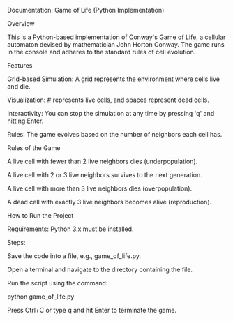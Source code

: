 Documentation: Game of Life (Python Implementation)

Overview

This is a Python-based implementation of Conway's Game of Life, a cellular automaton devised by mathematician John Horton Conway. The game runs in the console and adheres to the standard rules of cell evolution.

Features

Grid-based Simulation: A grid represents the environment where cells live and die.

Visualization: # represents live cells, and spaces represent dead cells.

Interactivity: You can stop the simulation at any time by pressing 'q' and hitting Enter.

Rules: The game evolves based on the number of neighbors each cell has.

Rules of the Game

A live cell with fewer than 2 live neighbors dies (underpopulation).

A live cell with 2 or 3 live neighbors survives to the next generation.

A live cell with more than 3 live neighbors dies (overpopulation).

A dead cell with exactly 3 live neighbors becomes alive (reproduction).

How to Run the Project

Requirements: Python 3.x must be installed.

Steps:

Save the code into a file, e.g., game_of_life.py.

Open a terminal and navigate to the directory containing the file.

Run the script using the command:

python game_of_life.py

Press Ctrl+C or type q and hit Enter to terminate the game.
